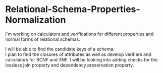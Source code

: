 # Relational-Schema-Properties-Normalization
I'm working on calculators and verifications for different properties and normal forms of relational schemas.

I will be able to find the candidate keys of a schema.  
I plan to find the closures of attributes as well
as develop verifiers and calculators for BCNF and 3NF.
I will be looking into adding checks for the lossless join property
and dependency preservation property.
